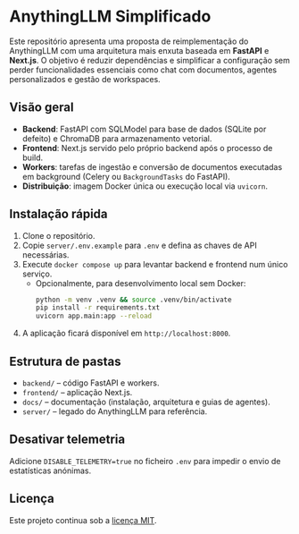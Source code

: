 # AnythingLLM Simplificado

Este repositório apresenta uma proposta de reimplementação do AnythingLLM com uma arquitetura mais enxuta baseada em **FastAPI** e **Next.js**. O objetivo é reduzir dependências e simplificar a configuração sem perder funcionalidades essenciais como chat com documentos, agentes personalizados e gestão de workspaces.

## Visão geral
- **Backend**: FastAPI com SQLModel para base de dados (SQLite por defeito) e ChromaDB para armazenamento vetorial.
- **Frontend**: Next.js servido pelo próprio backend após o processo de build.
- **Workers**: tarefas de ingestão e conversão de documentos executadas em background (Celery ou `BackgroundTasks` do FastAPI).
- **Distribuição**: imagem Docker única ou execução local via `uvicorn`.

## Instalação rápida
1. Clone o repositório.
2. Copie `server/.env.example` para `.env` e defina as chaves de API necessárias.
3. Execute `docker compose up` para levantar backend e frontend num único serviço.
   - Opcionalmente, para desenvolvimento local sem Docker:
     ```bash
     python -m venv .venv && source .venv/bin/activate
     pip install -r requirements.txt
     uvicorn app.main:app --reload
     ```
4. A aplicação ficará disponível em `http://localhost:8000`.

## Estrutura de pastas
- `backend/` – código FastAPI e workers.
- `frontend/` – aplicação Next.js.
- `docs/` – documentação (instalação, arquitetura e guias de agentes).
- `server/` – legado do AnythingLLM para referência.

## Desativar telemetria
Adicione `DISABLE_TELEMETRY=true` no ficheiro `.env` para impedir o envio de estatísticas anónimas.

## Licença
Este projeto continua sob a [licença MIT](./LICENSE).
